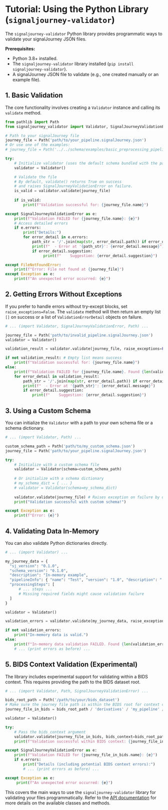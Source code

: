# Tutorial: Using the Python Library (`signaljourney-validator`)

The `signaljourney-validator` Python library provides programmatic ways to validate your signalJourney JSON files.

**Prerequisites:**

*   Python 3.8+ installed.
*   The `signaljourney-validator` library installed (`pip install signaljourney-validator`).
*   A signalJourney JSON file to validate (e.g., one created manually or an example file).

## 1. Basic Validation

The core functionality involves creating a `Validator` instance and calling its `validate` method.

```python
from pathlib import Path
from signaljourney_validator import Validator, SignalJourneyValidationError

# Path to your signalJourney file
journey_file = Path('path/to/your_pipeline.signalJourney.json') 
# Or use one of the examples:
# journey_file = Path('../../schema/examples/basic_preprocessing_pipeline.signalJourney.json')

try:
    # Initialize validator (uses the default schema bundled with the package)
    validator = Validator()

    # Validate the file
    # By default, validate() returns True on success 
    # and raises SignalJourneyValidationError on failure.
    is_valid = validator.validate(journey_file)
    
    if is_valid:
        print(f"Validation successful for: {journey_file.name}")

except SignalJourneyValidationError as e:
    print(f"Validation FAILED for {journey_file.name}: {e}")
    # Access detailed errors
    if e.errors:
        print("Details:")
        for error_detail in e.errors:
            path_str = '/'.join(map(str, error_detail.path)) if error_detail.path else 'root'
            print(f"  - Error at '{path_str}': {error_detail.message}")
            if error_detail.suggestion:
                 print(f"    Suggestion: {error_detail.suggestion}")

except FileNotFoundError:
    print(f"Error: File not found at {journey_file}")
except Exception as e:
    print(f"An unexpected error occurred: {e}")
```

## 2. Getting Errors Without Exceptions

If you prefer to handle errors without try-except blocks, set `raise_exceptions=False`. The `validate` method will then return an empty list `[]` on success or a list of `ValidationErrorDetail` objects on failure.

```python
# ... (import Validator, SignalJourneyValidationError, Path) ...

journey_file = Path('path/to/invalid_pipeline.signalJourney.json')
validator = Validator()

validation_result = validator.validate(journey_file, raise_exceptions=False)

if not validation_result: # Empty list means success
    print(f"Validation successful for: {journey_file.name}")
else:
    print(f"Validation FAILED for {journey_file.name}. Found {len(validation_result)} errors:")
    for error_detail in validation_result:
        path_str = '/'.join(map(str, error_detail.path)) if error_detail.path else 'root'
        print(f"  - Error at '{path_str}': {error_detail.message}")
        if error_detail.suggestion:
            print(f"    Suggestion: {error_detail.suggestion}")
```

## 3. Using a Custom Schema

You can initialize the `Validator` with a path to your own schema file or a schema dictionary.

```python
# ... (import Validator, Path) ...

custom_schema_path = Path('path/to/my_custom_schema.json')
journey_file = Path('path/to/your_pipeline.signalJourney.json')

try:
    # Initialize with a custom schema file
    validator = Validator(schema=custom_schema_path)
    
    # Or initialize with a schema dictionary
    # my_schema_dict = { ... } 
    # validator = Validator(schema=my_schema_dict)
    
    validator.validate(journey_file) # Raises exception on failure by default
    print("Validation successful with custom schema!")

except Exception as e:
    print(f"Error: {e}")
```

## 4. Validating Data In-Memory

You can also validate Python dictionaries directly.

```python
# ... (import Validator) ...

my_journey_data = {
  "sj_version": "0.1.0",
  "schema_version": "0.1.0",
  "description": "In-memory example",
  "pipelineInfo": { "name": "Test", "version": "1.0", "description": "..." },
  "processingSteps": [
      # ... steps ... 
      # Missing required fields might cause validation failure
  ]
}

validator = Validator()

validation_errors = validator.validate(my_journey_data, raise_exceptions=False)

if not validation_errors:
    print("In-memory data is valid.")
else:
    print(f"In-memory data validation FAILED. Found {len(validation_errors)} errors:")
    # ... (print errors as before) ...
```

## 5. BIDS Context Validation (Experimental)

The library includes experimental support for validating within a BIDS context. This requires providing the path to the BIDS dataset root.

```python
# ... (import Validator, Path, SignalJourneyValidationError) ...

bids_root_path = Path('/path/to/your/bids_dataset')
# Make sure the journey file path is within the BIDS root for context checks
journey_file_in_bids = bids_root_path / 'derivatives' / 'my_pipeline' / 'sub-01' / 'eeg' / 'sub-01_task-rest_signalJourney.json'

validator = Validator()

try:
    # Pass the bids_context argument
    validator.validate(journey_file_in_bids, bids_context=bids_root_path)
    print(f"Validation successful within BIDS context: {journey_file_in_bids.name}")

except SignalJourneyValidationError as e:
    print(f"Validation FAILED for {journey_file_in_bids.name}: {e}")
    if e.errors:
        print("Details (including potential BIDS context errors):")
        # ... (print errors as before) ...

except Exception as e:
     print(f"An unexpected error occurred: {e}")
```

This covers the main ways to use the `signaljourney-validator` library for validating your files programmatically. Refer to the [API documentation](../api/python_api.md) for more details on the available classes and methods. 